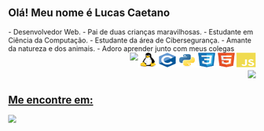 ## Olá! Meu nome é Lucas Caetano

<div>
  - Desenvolvedor Web.
  - Pai de duas crianças maravilhosas.
  - Estudante em Ciência da Computação.
  - Estudante da área de Cibersegurança.
  - Amante da natureza e dos animais.
  - Adoro aprender junto com meus colegas

  <div>
    <img align="right" alt="jean-Js" height="30" width="40" src="https://raw.githubusercontent.com/devicons/devicon/master/icons/javascript/javascript-plain.svg">
    <img align="right" alt="jean-HTML" height="30" width="40" src="https://raw.githubusercontent.com/devicons/devicon/master/icons/html5/html5-original.svg">
    <img align="right" alt="jean-CSS" height="30" width="40" src="https://raw.githubusercontent.com/devicons/devicon/master/icons/css3/css3-original.svg">
    <img align="right" alt="jean-Python" height="30" width="40" src="https://raw.githubusercontent.com/devicons/devicon/master/icons/python/python-original.svg">
    <img align="right" alt="jean-C" height="30" width="40" src="https://raw.githubusercontent.com/devicons/devicon/master/icons/c/c-original.svg"/>
    <img align="right" alt="jean-linux" height="30" width="40" src="https://raw.githubusercontent.com/devicons/devicon/master/icons/linux/linux-original.svg"/>
  </div>
  
</div>

<div align="right">
  <img src="https://github-readme-stats-git-masterrstaa-rickstaa.vercel.app/api/top-langs/?username=devLucasCaetano&layout=compact&langs_count=7&theme=midnight-purple"/>
  <br><br>
  <a href="https://github.com/devLucasCaetano">
  <img src="https://github-readme-stats-git-masterrstaa-rickstaa.vercel.app/api?username=devLucasCaetano&show_icons=true&theme=midnight-purple&include_all_commits=true&count_private=true"/>
</div>
    

  
 ## Me encontre em:

<div>
  <a href="https://www.linkedin.com/in/lucas-caetano-/" target="_blank">
    <img src="https://img.shields.io/badge/-LinkedIn-%230077B5?style=for-the-badge&logo=linkedin&logoColor=white" target="_blank">
  </a> 
</div>
